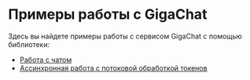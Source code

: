# Примеры работы с GigaChat

Здесь вы найдете примеры работы с сервисом GigaChat с помощью библиотеки:

* [Работа с чатом](./simple_chat.py)
* [Ассинхронная работа с потоковой обработкой токенов](./streaming_asyncio.py)